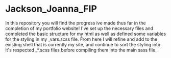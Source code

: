# Jackson_Joanna_FIP

In this repository you will find the progress ive made thus far in the completion of my portfolio website!
I've set up the necessary files and completed the basic structure for my html as well as defined some variables for the styling in my _vars.scss file. 
From here I will refine and add to the existing shell that is currently my site, and continue to sort the styling into it's respected _*.scss files before compiling them into the main sass file.
